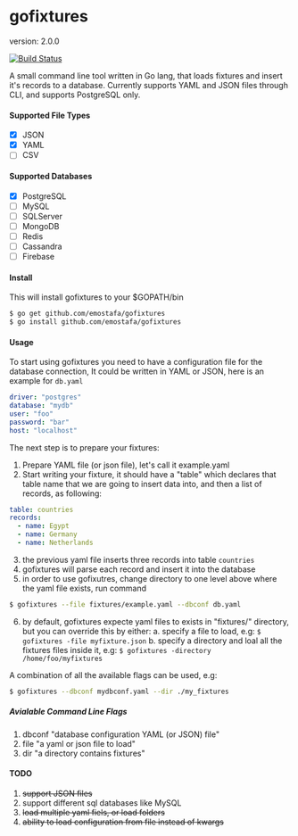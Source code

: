 # gofixtures

version: 2.0.0

[![Build Status](https://travis-ci.org/ishehata/gofixtures.svg)](https://travis-ci.org/ishehata/gofixtures)

A small command line tool written in Go lang, that loads fixtures
and insert it's records to a database. Currently supports YAML and JSON files
through CLI, and supports PostgreSQL only.

#### Supported File Types

- [X] JSON
- [X] YAML
- [ ] CSV

#### Supported Databases

- [X] PostgreSQL
- [ ] MySQL
- [ ] SQLServer 
- [ ] MongoDB
- [ ] Redis
- [ ] Cassandra
- [ ] Firebase

#### Install

This will install gofixtures to your $GOPATH/bin

```bash
$ go get github.com/emostafa/gofixtures
$ go install github.com/emostafa/gofixtures
```

#### Usage

To start using gofixtures you need to have a configuration file for the database connection, It could be written
in YAML or JSON, here is an example for `db.yaml`

```yaml
driver: "postgres"
database: "mydb"
user: "foo"
password: "bar"
host: "localhost"
```

The next step is to prepare your fixtures:

1. Prepare YAML file (or json file), let's call it example.yaml
2. Start writing your fixture, it should have a "table" which declares that table name
that we are going to insert data into, and then a list of records, as following:

```yaml
table: countries
records:
  - name: Egypt
  - name: Germany
  - name: Netherlands
```

3. the previous yaml file inserts three records into table `countries`
4. gofixtures will parse each record and insert it into the database
5. in order to use gofixutres, change directory to one level above where the yaml file exists, run command

```bash
$ gofixtures --file fixtures/example.yaml --dbconf db.yaml
```


6. by default, gofixtures expecte yaml files to exists in "fixtures/" directory, but you can override this by either:
	a. specify a file to load, e.g: `$ gofixtures -file myfixture.json`
	b. specify a directory and loal all the fixtures files inside it, e.g: `$ gofixtures -directory /home/foo/myfixtures`

A combination of all the available flags can be used, e.g:

```bash
$ gofixtures --dbconf mydbconf.yaml --dir ./my_fixtures 
```

##### Avialable Command Line Flags
1. dbconf "database configuration YAML (or JSON) file"
3. file "a yaml or json file to load"
4. dir "a directory contains fixtures"



#### TODO
1. ~~support JSON files~~
2. support different sql databases like MySQL
3. ~~load multiple yaml fiels, or load folders~~
4. ~~ability to load configuration from file instead of kwargs~~
